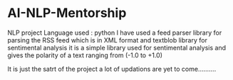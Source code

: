 # AI-NLP-Mentorship
NLP project
Language used : python
I have used a feed parser library for parsing the RSS feed which is in XML format and textblob library for sentimental analysis it is a simple library used for sentimental analysis and gives the polarity of a text ranging from (-1.0 to +1.0)

It is just the satrt of the project a lot of updations are yet to come..........

